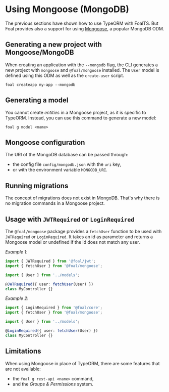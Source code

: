 # Using Mongoose (MongoDB)

The previous sections have shown how to use TypeORM with FoalTS. But Foal provides also a support for using [Mongoose](https://mongoosejs.com/), a popular MongoDB ODM.

## Generating a new project with Mongoose/MongoDB

When creating an application with the `--mongodb` flag, the CLI generates a new project with `mongoose` and `@foal/mongoose` installed. The `User` model is defined using this ODM as well as the `create-user` script.

```
foal createapp my-app --mongodb
```

## Generating a model

You cannot create *entities* in a Mongoose project, as it is specific to TypeORM. Instead, you can use this command to generate a new model:

```
foal g model <name>
```

## Mongoose configuration

The URI of the MongoDB database can be passed through:
- the config file `config/mongodb.json` with the `uri` key,
- or with the environment variable `MONGODB_URI`.

## Running migrations

The concept of migrations does not exist in MongoDB. That's why there is no migration commands in a Mongoose project.

## Usage with `JWTRequired` or `LoginRequired`

The `@foal/mongoose` package provides a `fetchUser` function to be used with `JWTRequired` or `LoginRequired`. It takes an id as parameter and returns a Mongoose model or undefined if the id does not match any user.

*Example 1*:
```typescript
import { JWTRequired } from '@foal/jwt';
import { fetchUser } from '@foal/mongoose';

import { User } from '../models';

@JWTRequired({ user: fetchUser(User) })
class MyController {}
```

*Example 2*:
```typescript
import { LoginRequired } from '@foal/core';
import { fetchUser } from '@foal/mongoose';

import { User } from '../models';

@LoginRequired({ user: fetchUser(User) })
class MyController {}
```

## Limitations

When using Mongoose in place of TypeORM, there are some features that are not available:
- the `foal g rest-api <name>` command,
- and the *Groups & Permissions* system.
